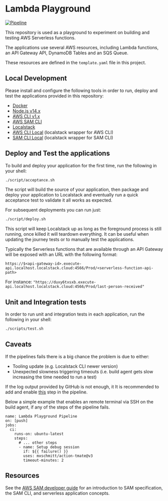 # Lambda Playground

[![Pipeline](https://github.com/th3n3rd/lambda-playground/actions/workflows/pipeline.yml/badge.svg?branch=main)](https://github.com/th3n3rd/lambda-playground/actions/workflows/pipeline.yml)

This repository is used as a playground to experiment on building and testing AWS Serverless functions.

The applications use several AWS resources, including Lambda functions, an API Gateway API, DynamoDB Tables and an SQS Queue.

These resources are defined in the `template.yaml` file in this project.

## Local Development

Please install and configure the following tools in order to run, deploy and test the applications provided in this repository:

* [Docker](https://docs.docker.com/get-docker/)
* [Node.js v14.x](https://nodejs.org/en/download/releases/)
* [AWS CLI v1.x](https://docs.aws.amazon.com/cli/latest/userguide/getting-started-install.html#getting-started-install-instructions)
* [AWS SAM CLI](https://docs.aws.amazon.com/serverless-application-model/latest/developerguide/serverless-sam-cli-install.html)
* [Localstack](https://docs.localstack.cloud/get-started/#installation)
* [AWS CLI Local](https://docs.localstack.cloud/integrations/aws-cli/#aws-cli) (localstack wrapper for AWS CLI)
* [SAM CLI Local](https://docs.localstack.cloud/integrations/aws-sam/#aws-sam-cli-for-localstack) (localstack wrapper for SAM CLI)

## Deploy and Test the applications

To build and deploy your application for the first time, run the following in your shell:

```bash
./script/acceptance.sh
```

The script will build the source of your application, then package and deploy your application to Localstack and eventually
run a quick acceptance test to validate it all works as expected.

For subsequent deployments you can run just:

```bash
./script/deploy.sh
```

This script will keep Localstack up as long as the foreground process is still running, once killed it will
teardown everything.
It can be useful when updating the journey tests or to manually test the applications.

Typically the Serverless functions that are available through an API Gateway will be exposed with an URL with the following format:

```
https://$<api-gateway-id>.execute-api.localhost.localstack.cloud:4566/Prod/<serverless-function-api-path>
```

For instance: `"https://duxy6txsxb.execute-api.localhost.localstack.cloud:4566/Prod/last-person-received"`

## Unit and Integration tests

In order to run unit and integration tests in each application, run the following in your shell:

```bash
./scripts/test.sh
```

## Caveats

If the pipelines fails there is a big chance the problem is due to either:

* Tooling update (e.g. Localstack CLI newer version)
* Unexpected slowness triggering timeouts (i.e. build agent gets slow increasing the time needed to run a test)

If the log output provided by GitHub is not enough, it It is recommended to add and enable [this](https://github.com/mxschmitt/action-tmate) step in the pipeline.

Below a simple example that enables an remote terminal via SSH on the build agent, if any of the steps of the pipeline fails.

```shell
name: Lambda Playground Pipeline
on: [push]
jobs:
  ci:
    runs-on: ubuntu-latest
    steps:
      # ... other steps
      - name: Setup debug session
        if: ${{ failure() }}
        uses: mxschmitt/action-tmate@v3
        timeout-minutes: 2
```

## Resources

See the [AWS SAM developer guide](https://docs.aws.amazon.com/serverless-application-model/latest/developerguide/what-is-sam.html) for an introduction to SAM specification, the SAM CLI, and serverless application concepts.
